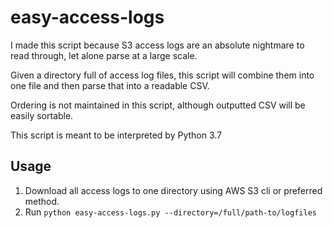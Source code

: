 # easy-access-logs

I made this script because S3 access logs are an absolute nightmare to read through, let alone
parse at a large scale.

Given a directory full of access log files, this script will combine them into one file and
then parse that into a readable CSV.

Ordering is not maintained in this script, although outputted CSV will be easily sortable.

This script is meant to be interpreted by Python 3.7

## Usage
1. Download all access logs to one directory using AWS S3 cli or preferred method.
2. Run `python easy-access-logs.py --directory=/full/path-to/logfiles`
